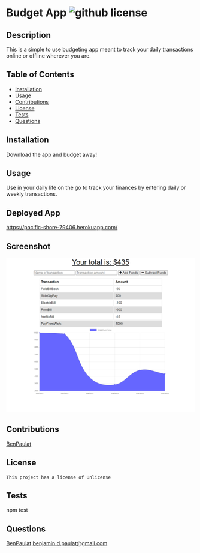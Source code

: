 
  # Budget App ![github license](https://img.shields.io/badge/license-Unlicense-blue.svg)
  
  ## Description
  This is a simple to use budgeting app meant to track your daily transactions online or offline wherever you are.

  ## Table of Contents
  * [Installation](#installation)
  * [Usage](#usage)
  * [Contributions](#contributions)
  * [License](#license)
  * [Tests](#tests)
  * [Questions](#questions)

  ## Installation
  Download the app and budget away!

  ## Usage
  Use in your daily life on the go to track your finances by entering daily or weekly transactions.

  ## Deployed App
  https://pacific-shore-79406.herokuapp.com/

  ## Screenshot
  ![Alt text](/budget-App-Screenshot.png)
  
  ## Contributions
  [BenPaulat](https://github.com/BenPaulat)

  ## License
    This project has a license of Unlicense

  ## Tests
  npm test

  ## Questions
  [BenPaulat](https://github.com/BenPaulat)
  benjamin.d.paulat@gmail.com

